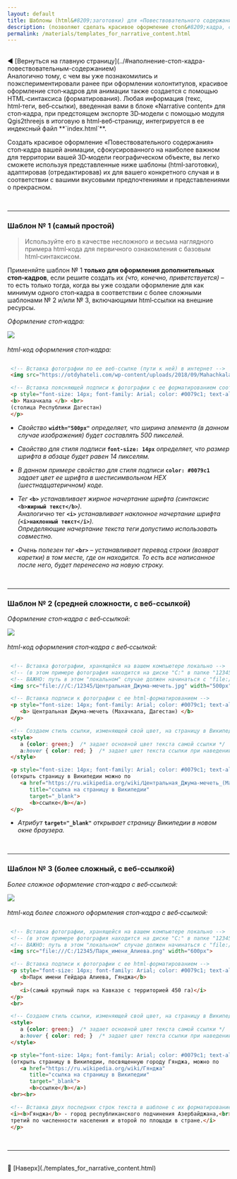 ```yaml
---
layout: default
title: Шаблоны (html&#8209;заготовки) для «Повествовательного содержания» стоп&#8209;кадра
description: (позволяют сделать красивое оформление стоп&#8209;кадра, сфокусированного на наиболее важном для вашей территории географическом объекте)
permalink: /materials/templates_for_narrative_content.html
---
```


<br>
<!-- В строке ниже "../" - это переход к корню сайта. При этом текст "index.html" в пути можно и лучше опустить. После # - "подскок" к пункту "выбор-варианта-работы" на главной странице. -->
◀️ [Вернуться на главную страницу](../#наполнение-стоп-кадра-повествовательным-содержанием)

<br>
Аналогично тому, с чем вы уже познакомились и поэкспериментировали ранее при оформлении колонтитулов, красивое оформление стоп&#8209;кадров для анимации 
также создается с помощью HTML&#8209;синтаксиса (форматирования).
Любая информация (текс, html&#8209;теги, веб&#8209;ссылки), введенная вами в блоке «Narrative&nbsp;content» для стоп&#8209;кадра, 
при предстоящем экспорте 3D&#8209;модели с помощью модуля Qgis2threejs в итоговую в html&#8209;веб&#8209;страницу, интегрируется в ее индексный файл **`index.html`**.

Создать красивое оформление «Повествовательного содержания» стоп&#8209;кадра вашей анимации, сфокусированного на наиболее важном для территории вашей 3D&#8209;модели географическом объекте, 
вы легко сможете используя представленные ниже шаблоны (html&#8209;заготовки), адаптировав (отредактировав) их для вашего конкретного случая и в соответствии с вашими вкусовыми предпочтениями 
и представлениями о прекрасном.

<br>
  <hr> <!-- разделительная линия ======================================================== -->

### Шаблон № 1 (самый простой)

> Используйте его в качестве несложного и весьма наглядного примера html&#8209;кода для первичного ознакомления с базовым html&#8209;синтаксисом.

Применяйте шаблон №&nbsp;1 **только для оформления дополнительных стоп&#8209;кадров**, если решите создать их *(что, конечно, приветствуется)* – то есть только тогда, когда вы уже создали оформление для 
как минимум одного стоп&#8209;кадра в соответствии с более сложными шаблонами №&nbsp;2 и/или №&nbsp;3, включающими html&#8209;ссылки на внешние ресурсы.

*Оформление стоп&#8209;кадра:*

![](../media/2024-03-29_14-47-17.png) \
 \
*html-код оформления стоп&#8209;кадра:*
```html

 <!-- Вставка фотографии по ее веб-ссылке (пути к ней) в интернет -->
 <img src="https://otdyhateli.com/wp-content/uploads/2018/09/Mahachkala250817.jpg" width="500px">

 <!-- Вставка поясняющей подписи к фотографии с ее форматированием соответствующими html-тегами -->
 <p style="font-size: 14px; font-family: Arial; color: #0079c1; text-align: center">
 <b> Махачкала </b> <br>
 (столица Республики Дагестан)
 </p>

```
* *Свойство* **`width="500px"`** *определяет, что ширина элемента (в данном случае изображения) будет составлять 500&nbsp;пикселей.*

* *Свойство для стиля подписи* **`font-size: 14px`** *определяет, что размер шрифта в абзаце будет равен 14 пикселям.*

* *В данном примере свойство для стиля подписи* **`color: #0079c1`** *задает цвет ее шрифта в шестисимвольном HEX (шестнадцатеричном) коде.*

* *Тег* **`<b>`** *устанавливает жирное начертание шрифта (синтаксис* **`<b>жирный текст</b>`***). \
  Аналогично* тег **`<i>`** *устанавливает наклонное начертание шрифта (***`<i>наклонный текст</i>`***). \
  Определяющие начертание текста теги допустимо использовать совместно.*

* *Очень полезен тег* **`<br>`** *– устанавливает перевод строки (возврат каретки) в том месте, где он находится. 
  То есть все написанное после него, будет перенесено на новую строку.*

<br>
  <hr> <!-- разделительная линия ======================================================== -->

### Шаблон № 2 (средней сложности, с веб-ссылкой)

*Оформление стоп&#8209;кадра с веб&#8209;ссылкой:*

![](../media/2024-03-31_14-24-05.png) \
 \
*html-код оформления стоп&#8209;кадра с веб&#8209;ссылкой:*
```html

 <!-- Вставка фотографии, хранящейся на вашем компьютере локально -->
 <!-- (в этом примере фотография находится на диске "C:" в папке "12345") -->
 <!-- ВАЖНО: путь в этом "локальном" случае должен начинаться с "file:///" -->
 <img src="file:///C:/12345/Центральная_Джума-мечеть.jpg" width="500px">

 <!-- Вставка подписи к фотографии с ее html-форматированием -->
 <p style="font-size: 14px; font-family: Arial; color: #0079c1; text-align: center;">
    <b> Центральная Джума-мечеть (Махачкала, Дагестан) </b>
 </p>

 <!-- Создаем стиль ссылки, изменяющей свой цвет, на страницу в Википедии -->
 <style>
    a {color: green;}  /* задает основной цвет текста самой ссылки */
    a:hover { color: red; }  /* задает цвет текста ссылки при наведении на нее указателя мыши */
 </style>

 <p style="font-size: 14px; font-family: Arial; color: #0079c1; text-align: center">
 (открыть страницу в Википедии можно по 
    <a href="https://ru.wikipedia.org/wiki/Центральная_Джума-мечеть_(Махачкала)"
       title="ссылка на страницу в Википедии" 
       target="_blank">
       <b>ссылке</b></a>)
 </p>

```
* *Атрибут* **`target="_blank"`** *открывает страницу Википедии в новом окне браузера.*

<br>
  <hr> <!-- разделительная линия ======================================================== -->

### Шаблон № 3 (более сложный, с веб-ссылкой)

*Более сложное оформление стоп&#8209;кадра с веб&#8209;ссылкой:*

![](../media/562d1c5531e70561fdb77f289c036319.png) \
 \
*html-код более сложного оформления стоп&#8209;кадра с веб&#8209;ссылкой:*
```html

 <!-- Вставка фотографии, хранящейся на вашем компьютере локально -->
 <!-- (в этом примере фотография находится на диске "C:" в папке "12345") -->
 <!-- ВАЖНО: путь в этом "локальном" случае должен начинаться с "file:///" -->
 <img src="file:///C:/12345/Парк_имени_Алиева.png" width="600px">

 <!-- Вставка подписи к фотографии с ее html-форматированием -->
 <p style="font-size: 14px; font-family: Arial; color: #0079c1; text-align: center;">
    <b>Парк имени Гейдара Алиева, Гянджа</b>
 <br>
    <i>(самый крупный парк на Кавказе с территорией 450 га)</i>
 </p>
 <br>

 <!-- Создаем стиль ссылки, изменяющей свой цвет, на страницу в Википедии -->
 <style>
    a {color: green;}  /* задает основной цвет текста самой ссылки */
    a:hover { color: red; }  /* задает цвет текста ссылки при наведении на нее указателя мыши */
 </style>

 <p style="font-size: 14px; font-family: Arial; color: #0079c1; text-align: center">
 (открыть страницу в Википедии, посвященную городу Гянджа, можно по 
    <a href="https://ru.wikipedia.org/wiki/Гянджа" 
       title="ссылка на страницу в Википедии" 
       target="_blank">
       <b>ссылке</b></a>)
 <br><br>

 <!-- Вставка двух последних строк текста в шаблоне с их форматированием html-тегами -->
 <i><b>Гянджа</b> - город республиканского подчинения Азербайджана,<br>
 третий по численности населения и второй по площади в стране.</i>
 </p>

```

<br>
  <hr> <!-- разделительная линия ======================================================== -->

<br>
🔼 [Наверх](./templates_for_narrative_content.html)
